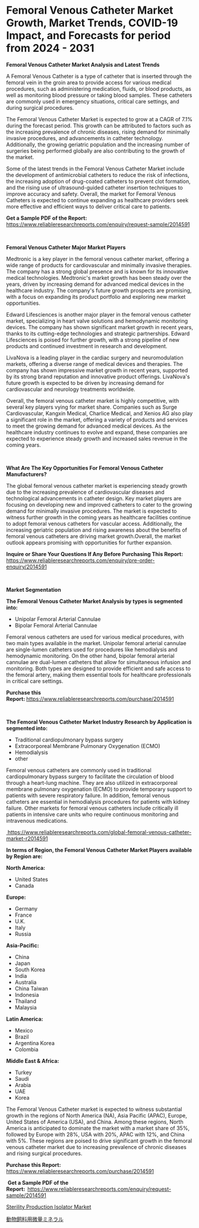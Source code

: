 <p><h1>Femoral Venous Catheter Market Growth, Market Trends, COVID-19 Impact, and Forecasts for period from 2024 - 2031</h1></p><p><strong>Femoral Venous Catheter Market Analysis and Latest Trends</strong></p>
<p><p>A Femoral Venous Catheter is a type of catheter that is inserted through the femoral vein in the groin area to provide access for various medical procedures, such as administering medication, fluids, or blood products, as well as monitoring blood pressure or taking blood samples. These catheters are commonly used in emergency situations, critical care settings, and during surgical procedures.</p><p>The Femoral Venous Catheter Market is expected to grow at a CAGR of 7.1% during the forecast period. This growth can be attributed to factors such as the increasing prevalence of chronic diseases, rising demand for minimally invasive procedures, and advancements in catheter technology. Additionally, the growing geriatric population and the increasing number of surgeries being performed globally are also contributing to the growth of the market.</p><p>Some of the latest trends in the Femoral Venous Catheter Market include the development of antimicrobial catheters to reduce the risk of infections, the increasing adoption of drug-coated catheters to prevent clot formation, and the rising use of ultrasound-guided catheter insertion techniques to improve accuracy and safety. Overall, the market for Femoral Venous Catheters is expected to continue expanding as healthcare providers seek more effective and efficient ways to deliver critical care to patients.</p></p>
<p><strong>Get a Sample PDF of the Report:&nbsp;</strong> <a href="https://www.reliableresearchreports.com/enquiry/request-sample/2014591">https://www.reliableresearchreports.com/enquiry/request-sample/2014591</a></p>
<p>&nbsp;</p>
<p><strong>Femoral Venous Catheter Major Market Players</strong></p>
<p><p>Medtronic is a key player in the femoral venous catheter market, offering a wide range of products for cardiovascular and minimally invasive therapies. The company has a strong global presence and is known for its innovative medical technologies. Medtronic's market growth has been steady over the years, driven by increasing demand for advanced medical devices in the healthcare industry. The company's future growth prospects are promising, with a focus on expanding its product portfolio and exploring new market opportunities.</p><p>Edward Lifesciences is another major player in the femoral venous catheter market, specializing in heart valve solutions and hemodynamic monitoring devices. The company has shown significant market growth in recent years, thanks to its cutting-edge technologies and strategic partnerships. Edward Lifesciences is poised for further growth, with a strong pipeline of new products and continued investment in research and development.</p><p>LivaNova is a leading player in the cardiac surgery and neuromodulation markets, offering a diverse range of medical devices and therapies. The company has shown impressive market growth in recent years, supported by its strong brand reputation and innovative product offerings. LivaNova's future growth is expected to be driven by increasing demand for cardiovascular and neurology treatments worldwide.</p><p>Overall, the femoral venous catheter market is highly competitive, with several key players vying for market share. Companies such as Surge Cardiovascular, Kangxin Medical, Charlice Medical, and Xenios AG also play a significant role in the market, offering a variety of products and services to meet the growing demand for advanced medical devices. As the healthcare industry continues to evolve and expand, these companies are expected to experience steady growth and increased sales revenue in the coming years.</p></p>
<p>&nbsp;</p>
<p><strong>What Are The Key Opportunities For Femoral Venous Catheter Manufacturers?</strong></p>
<p><p>The global femoral venous catheter market is experiencing steady growth due to the increasing prevalence of cardiovascular diseases and technological advancements in catheter design. Key market players are focusing on developing new and improved catheters to cater to the growing demand for minimally invasive procedures. The market is expected to witness further growth in the coming years as healthcare facilities continue to adopt femoral venous catheters for vascular access. Additionally, the increasing geriatric population and rising awareness about the benefits of femoral venous catheters are driving market growth.Overall, the market outlook appears promising with opportunities for further expansion.</p></p>
<p><strong>Inquire or Share Your Questions If Any Before Purchasing This Report:</strong> <a href="https://www.reliableresearchreports.com/enquiry/pre-order-enquiry/2014591">https://www.reliableresearchreports.com/enquiry/pre-order-enquiry/2014591</a></p>
<p>&nbsp;</p>
<p><strong>Market Segmentation</strong></p>
<p><strong>The Femoral Venous Catheter Market Analysis by types is segmented into:</strong></p>
<p><ul><li>Unipolar Femoral Arterial Cannulae</li><li>Bipolar Femoral Arterial Cannulae</li></ul></p>
<p><p>Femoral venous catheters are used for various medical procedures, with two main types available in the market. Unipolar femoral arterial cannulae are single-lumen catheters used for procedures like hemodialysis and hemodynamic monitoring. On the other hand, bipolar femoral arterial cannulae are dual-lumen catheters that allow for simultaneous infusion and monitoring. Both types are designed to provide efficient and safe access to the femoral artery, making them essential tools for healthcare professionals in critical care settings.</p></p>
<p><strong>Purchase this Report:&nbsp;</strong><a href="https://www.reliableresearchreports.com/purchase/2014591">https://www.reliableresearchreports.com/purchase/2014591</a></p>
<p>&nbsp;</p>
<p><strong>The Femoral Venous Catheter Market Industry Research by Application is segmented into:</strong></p>
<p><ul><li>Traditional cardiopulmonary bypass surgery</li><li>Extracorporeal Membrane Pulmonary Oxygenation (ECMO)</li><li>Hemodialysis</li><li>other</li></ul></p>
<p><p>Femoral venous catheters are commonly used in traditional cardiopulmonary bypass surgery to facilitate the circulation of blood through a heart-lung machine. They are also utilized in extracorporeal membrane pulmonary oxygenation (ECMO) to provide temporary support to patients with severe respiratory failure. In addition, femoral venous catheters are essential in hemodialysis procedures for patients with kidney failure. Other markets for femoral venous catheters include critically ill patients in intensive care units who require continuous monitoring and intravenous medications.</p></p>
<p><a href="https://www.reliableresearchreports.com/global-femoral-venous-catheter-market-r2014591">&nbsp;https://www.reliableresearchreports.com/global-femoral-venous-catheter-market-r2014591</a></p>
<p><strong>In terms of Region, the Femoral Venous Catheter Market Players available by Region are:</strong></p>
<p>
    <p> <strong> North America: </strong>
        <ul>
            <li>United States</li>
            <li>Canada</li>
        </ul>
        </p> 
    <p> <strong> Europe: </strong>
        <ul>
            <li>Germany</li>
            <li>France</li>
            <li>U.K.</li>
            <li>Italy</li>
            <li>Russia</li>
        </ul>
        </p> 
    <p> <strong> Asia-Pacific: </strong>
        <ul>
            <li>China</li>
            <li>Japan</li>
            <li>South Korea</li>
            <li>India</li>
            <li>Australia</li>
            <li>China Taiwan</li>
            <li>Indonesia</li>
            <li>Thailand</li>
            <li>Malaysia</li>
        </ul>
        </p> 
    <p> <strong> Latin America: </strong>
        <ul>
            <li>Mexico</li>
            <li>Brazil</li>
            <li>Argentina Korea</li>
            <li>Colombia</li>
        </ul>
        </p> 
    <p> <strong> Middle East & Africa: </strong>
        <ul>
            <li>Turkey</li>
            <li>Saudi</li>
            <li>Arabia</li>
            <li>UAE</li>
            <li>Korea</li>
        </ul>
    </p>
    </p>
<p><p>The Femoral Venous Catheter market is expected to witness substantial growth in the regions of North America (NA), Asia Pacific (APAC), Europe, United States of America (USA), and China. Among these regions, North America is anticipated to dominate the market with a market share of 35%, followed by Europe with 28%, USA with 20%, APAC with 12%, and China with 5%. These regions are poised to drive significant growth in the femoral venous catheter market due to increasing prevalence of chronic diseases and rising surgical procedures.</p></p>
<p><strong>Purchase this Report: </strong><a href="https://www.reliableresearchreports.com/purchase/2014591">https://www.reliableresearchreports.com/purchase/2014591</a></p>
<p>&nbsp;<strong>Get a Sample PDF of the Report:&nbsp;&nbsp;</strong><a href="https://www.reliableresearchreports.com/enquiry/request-sample/2014591">https://www.reliableresearchreports.com/enquiry/request-sample/2014591</a></p>
<p><strong></strong></p>
<p><p><a href="https://github.com/caominhtri712020/Market-Research-Report-List-1/blob/main/sterility-production-isolator-market.md">Sterility Production Isolator Market</a></p><p><a href="https://github.com/BrionnaBoyle/Market-Research-Report-List-1/blob/main/5317129118130.md">動物飼料用微量ミネラル</a></p></p>